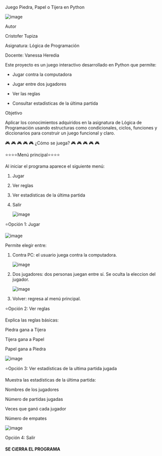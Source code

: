 Juego Piedra, Papel o Tijera en Python



![image](https://github.com/user-attachments/assets/bb7e3392-671d-48c8-94a1-3e4ca0a8bf42)




 Autor
 
Cristofer Tupiza

Asignatura: Lógica de Programación

Docente: Vanessa Heredia

Este proyecto es un juego interactivo desarrollado en Python que permite:

- Jugar contra la computadora

- Jugar entre dos jugadores
  
- Ver las reglas
   
- Consultar estadísticas de la última partida


Objetivo

Aplicar los conocimientos adquiridos en la asignatura de Lógica de Programación usando estructuras como condicionales, ciclos, funciones y diccionarios para construir un juego funcional y claro.


🎮 🎮 🎮 🎮 🎮 ¿Cómo se juega? 🎮 🎮 🎮 🎮 🎮 

⭐⭐⭐⭐Menú principal⭐⭐⭐⭐

Al iniciar el programa aparece el siguiente menú:

1. Jugar                                          
   
3. Ver reglas
                                          
5. Ver estadísticas de la última partida
   
7. Salir

   

    ![image](https://github.com/user-attachments/assets/ff81950a-91f9-4f79-af98-2269cf8bd339)

   
   
⭐Opción 1: Jugar


![image](https://github.com/user-attachments/assets/4236cc4f-7257-4e0e-9d1e-fe04087cac60)



Permite elegir entre:

1. Contra PC: el usuario juega contra la computadora.

   
   ![image](https://github.com/user-attachments/assets/260ec148-0f3e-40f8-b323-06e38689c977)


3. Dos jugadores: dos personas juegan entre sí. Se oculta la eleccion del jugador.

   
   ![image](https://github.com/user-attachments/assets/8f9e043d-4525-4e35-9aea-73723853635e)


5. Volver: regresa al menú principal.


⭐Opción 2: Ver reglas

Explica las reglas básicas:


Piedra gana a Tijera

Tijera gana a Papel

Papel gana a Piedra


![image](https://github.com/user-attachments/assets/50bc3526-9303-458a-9d22-8da55ffee621)



⭐Opción 3: Ver estadísticas de la ultima partida jugada

Muestra las estadísticas de la última partida:

Nombres de los jugadores

Número de partidas jugadas

Veces que ganó cada jugador

Número de empates

![image](https://github.com/user-attachments/assets/d650209a-72ab-4a3f-820c-313df407c172)

Opción 4: Salir

####   SE CiERRA EL PROGRAMA ####


 


